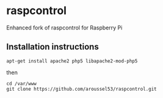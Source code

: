 # raspcontrol
Enhanced fork of raspcontrol for Raspberry Pi

## Installation instructions

```
apt-get install apache2 php5 libapache2-mod-php5
```
then
```
cd /var/www
git clone https://github.com/aroussel53/raspcontrol.git
```
